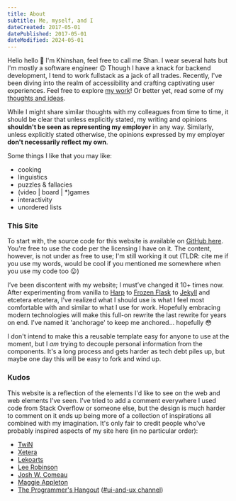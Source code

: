 ```yaml
---
title: About
subtitle: Me, myself, and I
dateCreated: 2017-05-01
datePublished: 2017-05-01
dateModified: 2024-05-01
---
```


Hello hello :wave: I'm Khinshan, feel free to call me Shan. I wear several hats but I'm mostly a software engineer
:upside_down_face: Though I have a knack for backend development, I tend to work fullstack as a jack of all
trades. Recently, I've been diving into the realm of accessibility and crafting captivating user experiences. Feel free
to explore [my work](/projects)! Or better yet, read some of my [thoughts and ideas](/writings).

While I might share similar thoughts with my colleagues from time to time, it should be clear that unless explicitly
stated, my writing and opinions **shouldn't be seen as representing my employer** in any way. Similarly, unless
explicitly stated otherwise, the opinions expressed by my employer **don't necessarily reflect my own**.

Some things I like that you may like:

- cooking
- linguistics
- puzzles & fallacies
- (video | board | \*)games
- interactivity
- unordered lists

### This Site

To start with, the source code for this website is available on [GitHub
here](https://github.com/khinshankhan/www). You're free to use the code per the licensing I have on it. The content,
however, is not under as free to use; I'm still working it out (TLDR: cite me if you use my words, would be cool if you
mentioned me somewhere when you use my code too :stuck_out_tongue:)

I’ve been discontent with my website; I must’ve changed it 10+ times now. After experimenting from vanilla to
[Harp](https://github.com/sintaxi/harp) to [Frozen Flask](https://github.com/Frozen-Flask/Frozen-Flask) to
[Jekyll](https://github.com/jekyll/jekyll) and etcetera etcetera, I've realized what I should use is what I feel most
comfortable with and similar to what I use for work. Hopefully embracing modern technologies will make this full-on
rewrite the last rewrite for years on end. I've named it 'anchorage' to keep me anchored... hopefully :flushed:

I don't intend to make this a reusable template easy for anyone to use at the moment, but I _am_ trying to decouple
personal information from the components. It's a long process and gets harder as tech debt piles up, but maybe one day
this will be easy to fork and wind up.

### Kudos

This website is a reflection of the elements I'd like to see on the web and web elements I've seen. I've tried to add a
comment everywhere I used code from Stack Overflow or someone else, but the design is much harder to comment on it ends
up being more of a collection of inspirations all combined with my imagination. It's only fair to credit people who've
probably inspired aspects of my site here (in no particular order):

- [TwiN](https://twin.sh/)
- [Xetera](https://xetera.dev/)
- [Lekoarts](https://www.lekoarts.de/)
- [Lee Robinson](https://leerob.io/)
- [Josh W. Comeau](https://www.joshwcomeau.com/)
- [Maggie Appleton](https://maggieappleton.com/)
- [The Programmer's Hangout](https://discord.gg/programming/) ([#ui-and-ux channel](https://discord.com/channels/244230771232079873/390076684780568576))
